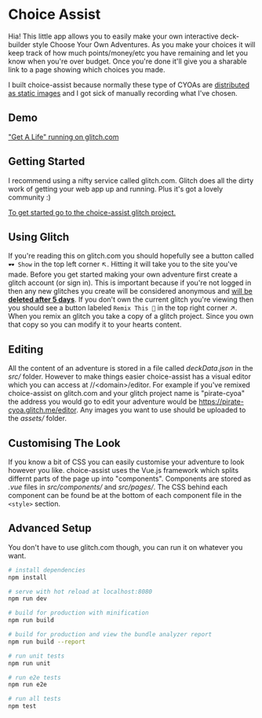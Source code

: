 # Choice Assist
Hia! This little app allows you to easily make your own interactive deck-builder style Choose Your Own Adventures. As you make your choices it will keep track of how much points/money/etc you have remaining and let you know when you're over budget. Once you're done it'll give you a sharable link to a page showing which choices you made.

I built choice-assist because normally these type of CYOAs are [distributed as static images](https://www.reddit.com/r/makeyourchoice/) and I got sick of manually recording what I've chosen.

## Demo
["Get A Life" running on glitch.com](https://choice-assist.glitch.me/)

## Getting Started
I recommend using a nifty service called glitch.com. Glitch does all the dirty work of getting your web app up and running. Plus it's got a lovely community :)

[To get started go to the choice-assist glitch project.](https://glitch.com/edit/#!/choice-assist)

## Using Glitch
If you're reading this on glitch.com you should hopefully see a button called `🕶 Show` in the top left corner ↖. Hitting it will take you to the site you've made. Before you get started making your own adventure first create a glitch account (or sign in). This is important because if you're not logged in then any new glitches you create will be considered anonymous and [will be **deleted after 5 days**](https://glitch.com/faq#restrictions). If you don't own the current glitch you're viewing then you should see a button labeled `Remix This 🎤` in the top right corner ↗. When you remix an glitch you take a copy of a glitch project. Since you own that copy so you can modify it to your hearts content.

## Editing
All the content of an adventure is stored in a file called _deckData.json_ in the _src/_ folder. However to make things easier choice-assist has a visual editor which you can access at //\<domain\>/editor. For example if you've remixed choice-assist on glitch.com and your glitch project name is "pirate-cyoa" the address you would go to edit your adventure would be https://pirate-cyoa.glitch.me/editor. Any images you want to use should be uploaded to the _assets/_ folder. 

## Customising The Look
If you know a bit of CSS you can easily customise your adventure to look however you like. choice-assist uses the Vue.js framework which splits differnt parts of the page up into "components". Components are stored as _.vue_ files in _src/components/_ and _src/pages/_. The CSS behind each component can be found be at the bottom of each component file in the `<style>` section.

## Advanced Setup
You don't have to use glitch.com though, you can run it on whatever you want.

``` bash
# install dependencies
npm install

# serve with hot reload at localhost:8080
npm run dev

# build for production with minification
npm run build

# build for production and view the bundle analyzer report
npm run build --report

# run unit tests
npm run unit

# run e2e tests
npm run e2e

# run all tests
npm test
```

